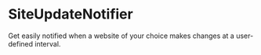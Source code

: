 # SiteUpdateNotifier
Get easily notified when a website of your choice makes changes at a user-defined interval.
